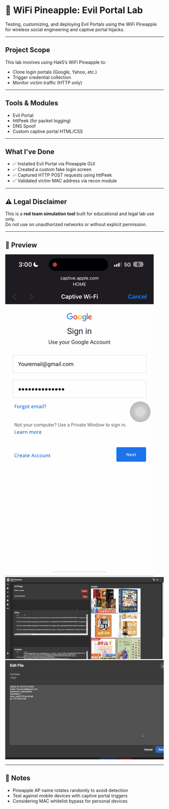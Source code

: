 # 🍍 WiFi Pineapple: Evil Portal Lab

Testing, customizing, and deploying Evil Portals using the WiFi Pineapple for wireless social engineering and captive portal hijacks.

---

##  Project Scope

This lab involves using Hak5’s WiFi Pineapple to:

- Clone login portals (Google, Yahoo, etc.)
- Trigger credential collection
- Monitor victim traffic (HTTP only)

---

## Tools & Modules

- Evil Portal
- httPeek (for packet logging)
- DNS Spoof
- Custom captive portal HTML/CSS

---

##  What I've Done

- ✅ Installed Evil Portal via Pineapple GUI  
- ✅ Created a custom fake login screen  
- ✅ Captured HTTP POST requests using httPeek  
- ✅ Validated victim MAC address via recon module  

---

## ⚠️ Legal Disclaimer

This is a **red team simulation tool** built for educational and legal lab use only.  
Do not use on unauthorized networks or without explicit permission.

---

## 📸 Preview
![Portal Preview](./portalpreview.PNG)
![httPeek preview](./httpeekcapture.jpg)
![Captured credentials](./captured.jpg)


---

## 📝 Notes

- Pineapple AP name rotates randomly to avoid detection  
- Test against mobile devices with captive portal triggers  
- Considering MAC whitelist bypass for personal devices
